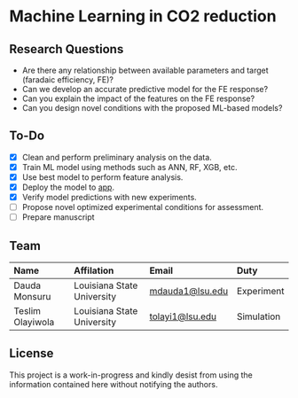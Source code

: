 # Machine Learning in CO2 reduction


## Research Questions
- Are there any relationship between available parameters and target (faradaic efficiency, FE)?
- Can we develop an accurate predictive model for the FE response?
- Can you explain the impact of the features on the FE response? 
- Can you design novel conditions with the proposed ML-based models?

## To-Do
- [x] Clean and perform preliminary analysis on the data. 
- [x] Train ML model using methods such as ANN, RF, XGB, etc.
- [x] Use best model to perform feature analysis.
- [x] Deploy the model to [app](https://reductelectro.streamlit.app).
- [x] Verify model predictions with new experiments.
- [ ] Propose novel optimized experimental conditions for assessment.
- [ ] Prepare manuscript

## Team 
| Name | Affilation | Email | Duty
| :-- | :-- | :-- | :-- | 
| Dauda Monsuru | Louisiana State University | mdauda1@lsu.edu| Experiment |
| Teslim Olayiwola | Louisiana State University | tolayi1@lsu.edu | Simulation |

## License

This project is a work-in-progress and kindly desist from using the information contained here without notifying the authors.
